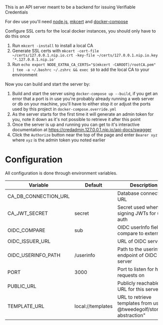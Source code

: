 This is an API server meant to be a backend for issuing Verifiable Credentials

For dev use you'll need [node.js](https://nodejs.org/en/), [mkcert](https://github.com/FiloSottile/mkcert) and [docker-compose](https://docs.docker.com/compose/install/)

Configure SSL certs for the local docker instances, you should only have to do this once

1. Run `mkcert -install` to install a local CA
2. Generate SSL certs with `mkcert -cert-file ~/certs/127.0.0.1.nip.io.crt -key-file ~/certs/127.0.0.1.nip.io.key '*.127.0.0.1.nip.io'`
3. Run `echo export NODE_EXTRA_CA_CERTS="$(mkcert -CAROOT)/rootCA.pem" | tee -a ~/.bashrc ~/.zshrc && exec $0` to add the local CA to your environment

Now you can build and start the server by:

1. Build and start the server using `docker-compose up --build`, if you get an error that a port is in use you're probably already running a web server or db on your machine, you'll have to either stop it or adjust the ports used by this project in `docker-compose.override.yml`
2. As the server starts for the first time it will generate an admin token for you, note it down as it's not possible to retrieve it after this point
3. Once the server is up and running you can get to it's interactive documentation at https://credadmin.127.0.0.1.nip.io/api-docs/swagger
4. Click the `Authorize` button near the top of the page and enter `Bearer xyz` where `xyz` is the admin token you noted earlier

Configuration
=============

All configuration is done through environment variables.

|Variable            |Default   |Description                                  |
|--------------------|----------|---------------------------------------------|
|CA_DB_CONNECTION_URL|          |Database connection URL                      |
|CA_JWT_SECRET       |secret    |Secret used when signing JWTs for user auth  |
|OIDC_COMPARE        |sub       |OIDC userInfo field to compare to externalIds|
|OIDC_ISSUER_URL     |          |URL of OIDC server                           |
|OIDC_USERINFO_PATH  |/userinfo |Path to the userinfo endpoint of OIDC server |
|PORT                |3000      |Port to listen for http requests on          |
|PUBLIC_URL          |          |Publicly reachable URL for this server       |
|TEMPLATE_URL        |local://templates|URL to retrieve templates from using @tweedegolf/storage-abstraction"|
